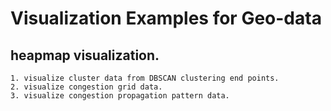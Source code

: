 # Visualization Examples for Geo-data

## heapmap visualization.
    1. visualize cluster data from DBSCAN clustering end points.
    2. visualize congestion grid data.
    3. visualize congestion propagation pattern data.


